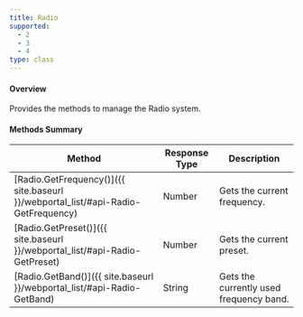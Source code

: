 ```yaml
---
title: Radio
supported:
  - 2
  - 3
  - 4
type: class
---
```


#### Overview

Provides the methods to manage the Radio system.

#### Methods Summary

Method | Response Type | Description
-----|----|----
[Radio.GetFrequency()]({{ site.baseurl }}/webportal_list/#api-Radio-GetFrequency) | Number| Gets the current frequency.
[Radio.GetPreset()]({{ site.baseurl }}/webportal_list/#api-Radio-GetPreset) | Number| Gets the current preset.
[Radio.GetBand()]({{ site.baseurl }}/webportal_list/#api-Radio-GetBand) | String| Gets the currently used frequency band.
